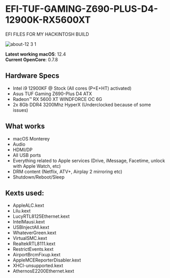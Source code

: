 # EFI-TUF-GAMING-Z690-PLUS-D4-12900K-RX5600XT
EFI FILES FOR MY HACKINTOSH BUILD


![about-12 3 1](https://i.imgur.com/AbrhIqK.png)

**Latest working macOS**: 12.4
<br>
**Current OpenCore**: 0.7.8

## Hardware Specs
- Intel i9 12900KF @ Stock (All cores (P+E+HT) activated)
- Asus TUF Gaming Z690-Plus D4 ATX
- Radeon™ RX 5600 XT WINDFORCE OC 6G
- 2x 8Gb DDR4 3200Mhz HyperX (Underclocked because of some issues)

## What works
- macOS Monterey
- Audio
- HDMI/DP
- All USB ports
- Everything related to Apple services (Drive, iMessage, Facetime, unlock with Apple Watch, etc)
- DRM content (Netflix, ATV+, Airplay 2 mirroring etc)
- Shutdown/Reboot/Sleep

## Kexts used:
- AppleALC.kext
- Lilu.kext
- LucyRTL8125Ethernet.kext
- IntelMausi.kext
- USBInjectAll.kext
- WhateverGreen.kext
- VirtualSMC.kext
- RealtekRTL8111.kext
- RestrictEvents.kext
- AirportBrcmFixup.kext
- AppleMCEReporterDisabler.kext
- XHCI-unsupported.kext
- AthernosE2200Ethernet.kext



